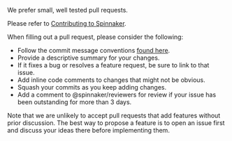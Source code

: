 We prefer small, well tested pull requests.

Please refer to [Contributing to Spinnaker](https://spinnaker.io/community/contributing/).

When filling out a pull request, please consider the following:

* Follow the commit message conventions [found here](https://spinnaker.io/community/contributing/submitting/).
* Provide a descriptive summary for your changes.
* If it fixes a bug or resolves a feature request, be sure to link to that issue.
* Add inline code comments to changes that might not be obvious.
* Squash your commits as you keep adding changes.
* Add a comment to @spinnaker/reviewers for review if your issue has been outstanding for more than 3 days.

Note that we are unlikely to accept pull requests that add features without prior discussion. The best way to propose a feature is to open an issue first and discuss your ideas there before implementing them.
